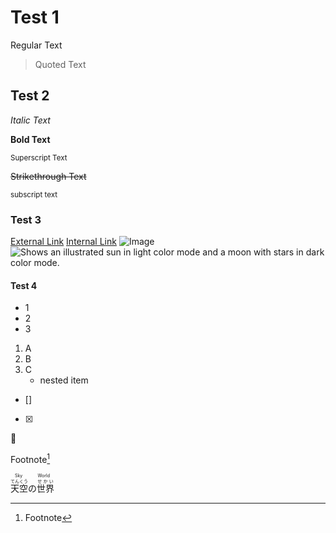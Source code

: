 #				Test 1
Regular Text
> Quoted Text

##			Test 2
*Italic Text*

**Bold Text**

<sup>Superscript Text</sup>

~~Strikethrough Text~~

<sub>subscript text</sub>
###			Test 3
[External Link]()
[Internal Link]()
![Image]()
<picture>
  <source media="(prefers-color-scheme: dark)" srcset="https://user-images.githubusercontent.com/25423296/163456776-7f95b81a-f1ed-45f7-b7ab-8fa810d529fa.png">
  <source media="(prefers-color-scheme: light)" srcset="https://user-images.githubusercontent.com/25423296/163456779-a8556205-d0a5-45e2-ac17-42d089e3c3f8.png">
  <img alt="Shows an illustrated sun in light color mode and a moon with stars in dark color mode." src="https://user-images.githubusercontent.com/25423296/163456779-a8556205-d0a5-45e2-ac17-42d089e3c3f8.png">
</picture>
####		Test 4

- 1
- 2
- 3
1. A
2. B
3. C
   - nested item
- []

- [x]

:ghost:

Footnote[^1]
<!--Comment-->
<ruby>
<ruby>天<rt>てん</rt>空<rt>くう</rt>の<rt></rt>世界<rt>せかい</rt></ruby>
<rt>Sky World</rt>
</ruby>

[^1]: Footnote

